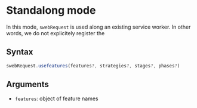 # Standalong mode

In this mode, `swebRequest` is used along an existing service worker. In other words, we do not explicitely register the 


## Syntax
```javascript
swebRequest.usefeatures(features?, strategies?, stages?, phases?)
```

## Arguments
- `features`: object of feature names 